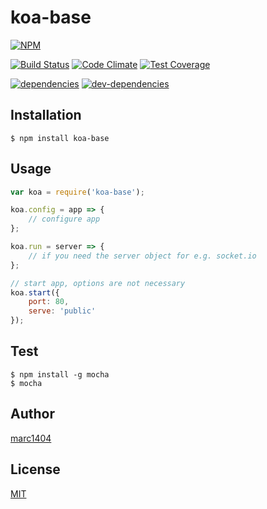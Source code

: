 # koa-base
[![NPM](https://nodei.co/npm/koa-base.png?downloads=true&downloadRank=true&stars=true)](https://nodei.co/npm/koa-base/)
  
[![Build Status](https://travis-ci.org/marc1404/koa-base.svg)](https://travis-ci.org/marc1404/koa-base)
[![Code Climate](https://codeclimate.com/github/marc1404/koa-base/badges/gpa.svg)](https://codeclimate.com/github/marc1404/koa-base)
[![Test Coverage](https://codeclimate.com/github/marc1404/koa-base/badges/coverage.svg)](https://codeclimate.com/github/marc1404/koa-base/coverage)
  
[![dependencies](https://david-dm.org/marc1404/koa-base.svg)](https://david-dm.org/marc1404/koa-base)
[![dev-dependencies](https://david-dm.org/marc1404/koa-base/dev-status.svg)](https://david-dm.org/marc1404/koa-base#info=devDependencies)

## Installation
```
$ npm install koa-base
```
  
## Usage
```javascript
var koa = require('koa-base');

koa.config = app => {
    // configure app
};

koa.run = server => {
    // if you need the server object for e.g. socket.io
};

// start app, options are not necessary
koa.start({
    port: 80,
    serve: 'public'
});
```
  
## Test
```
$ npm install -g mocha  
$ mocha
```

## Author
[marc1404](https://github.com/marc1404)

## License
[MIT](https://github.com/marc1404/koa-base/blob/master/LICENSE)